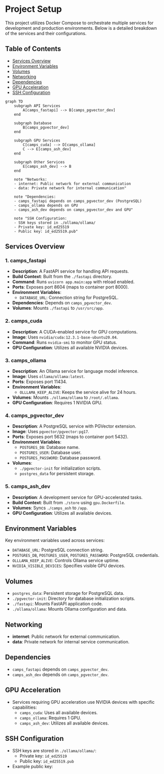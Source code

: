 # Project Setup

This project utilizes Docker Compose to orchestrate multiple services for development and production environments. Below is a detailed breakdown of the services and their configurations.

## Table of Contents
- [Services Overview](#services-overview)
- [Environment Variables](#environment-variables)
- [Volumes](#volumes)
- [Networking](#networking)
- [Dependencies](#dependencies)
- [GPU Acceleration](#gpu-acceleration)
- [SSH Configuration](#ssh-configuration)

```mermaid
graph TD
    subgraph API Services
        A[camps_fastapi] --> B[camps_pgvector_dev]
    end

    subgraph Database
        B[camps_pgvector_dev]
    end

    subgraph GPU Services
        C[camps_cuda] --> D[camps_ollama]
        C --> E[camps_ash_dev]
    end

    subgraph Other Services
        E[camps_ash_dev] --> B
    end

    note "Networks:
    - internet: Public network for external communication
    - data: Private network for internal communication"

    note "Dependencies:
    - camps_fastapi depends on camps_pgvector_dev (PostgreSQL)
    - camps_ollama depends on GPU
    - camps_ash_dev depends on camps_pgvector_dev and GPU"

    note "SSH Configuration:
    - SSH keys stored in ./ollama/ollama/
    - Private key: id_ed25519
    - Public key: id_ed25519.pub"
```

## Services Overview

### 1. camps_fastapi
- **Description**: A FastAPI service for handling API requests.
- **Build Context**: Built from the `./fastapi` directory.
- **Command**: Runs `uvicorn app.main:app` with reload enabled.
- **Ports**: Exposes port 8604 (maps to container port 8000).
- **Environment Variables**:
  - `DATABASE_URL`: Connection string for PostgreSQL.
- **Dependencies**: Depends on `camps_pgvector_dev`.
- **Volumes**: Mounts `./fastapi` to `/usr/src/app`.

### 2. camps_cuda
- **Description**: A CUDA-enabled service for GPU computations.
- **Image**: Uses `nvidia/cuda:12.3.1-base-ubuntu20.04`.
- **Command**: Runs `nvidia-smi` to monitor GPU status.
- **GPU Configuration**: Utilizes all available NVIDIA devices.

### 3. camps_ollama
- **Description**: An Ollama service for language model inference.
- **Image**: Uses `ollama/ollama:latest`.
- **Ports**: Exposes port 11434.
- **Environment Variables**:
  - `OLLLAMA_KEEP_ALIVE`: Keeps the service alive for 24 hours.
- **Volumes**: Mounts `./ollama/ollama` to `/root/.ollama`.
- **GPU Configuration**: Requires 1 NVIDIA GPU.

### 4. camps_pgvector_dev
- **Description**: A PostgreSQL service with PGVector extension.
- **Image**: Uses `pgvector/pgvector:pg17`.
- **Ports**: Exposes port 5632 (maps to container port 5432).
- **Environment Variables**:
  - `POSTGRES_DB`: Database name.
  - `POSTGRES_USER`: Database user.
  - `POSTGRES_PASSWORD`: Database password.
- **Volumes**:
  - `./pgvector-init` for initialization scripts.
  - `postgres_data` for persistent storage.

### 5. camps_ash_dev
- **Description**: A development service for GPU-accelerated tasks.
- **Build Context**: Built from `./store` using `gpu.Dockerfile`.
- **Volumes**: Syncs `./camps_ash` to `/app`.
- **GPU Configuration**: Utilizes all available devices.

## Environment Variables

Key environment variables used across services:

- `DATABASE_URL`: PostgreSQL connection string.
- `POSTGRES_DB`, `POSTGRES_USER`, `POSTGRES_PASSWORD`: PostgreSQL credentials.
- `OLLLAMA_KEEP_ALIVE`: Controls Ollama service uptime.
- `NVIDIA_VISIBLE_DEVICES`: Specifies visible GPU devices.

## Volumes

- `postgres_data`: Persistent storage for PostgreSQL data.
- `./pgvector-init`: Directory for database initialization scripts.
- `./fastapi`: Mounts FastAPI application code.
- `./ollama/ollama`: Mounts Ollama configuration and data.

## Networking

- **internet**: Public network for external communication.
- **data**: Private network for internal service communication.

## Dependencies

- `camps_fastapi` depends on `camps_pgvector_dev`.
- `camps_ash_dev` depends on `camps_pgvector_dev`.

## GPU Acceleration

- Services requiring GPU acceleration use NVIDIA devices with specific capabilities:
  - `camps_cuda`: Uses all available devices.
  - `camps_ollama`: Requires 1 GPU.
  - `camps_ash_dev`: Utilizes all available devices.

## SSH Configuration

- SSH keys are stored in `./ollama/ollama/`:
  - Private key: `id_ed25519`
  - Public key: `id_ed25519.pub`
- Example public key:
